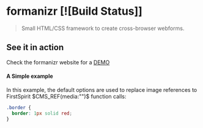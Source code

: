 # formanizr [![Build Status]]

> Small HTML/CSS framework to create cross-browser webforms.

## See it in action
Check the formanizr website for a [DEMO](http://formanizr.firchow.net)

#### A Simple example
In this example, the default options are used to replace image references to FirstSpirit $CMS_REF(media:"")$ function calls:

```css
.border {
  border: 1px solid red;
}
```